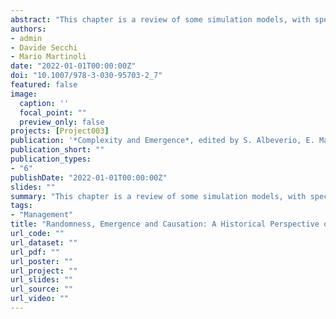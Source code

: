 ```yaml
---
abstract: "This chapter is a review of some simulation models, with special reference to social sciences. Three critical aspects are identified, i.e. randomness, emergence and causation, that may help understand the evolution and the main characteristics of these simulation models. Several examples illustrate the concepts of the paper."
authors:
- admin
- Davide Secchi
- Mario Martinoli
date: "2022-01-01T00:00:00Z"
doi: "10.1007/978-3-030-95703-2_7"
featured: false
image:
  caption: ''
  focal_point: ""
  preview_only: false
projects: [Project003]
publication: '*Complexity and Emergence*, edited by S. Albeverio, E. Mastrogiacomo, E. Rosazza Gianin and S. Ugolini, Springer Proceedings in Mathematics & Statistics 383, Springer, pp. ??-??'
publication_short: ""
publication_types:
- "6"
publishDate: "2022-01-01T00:00:00Z"
slides: ""
summary: "This chapter is a review of some simulation models, with special reference to social sciences. Three critical aspects are identified, i.e. randomness, emergence and causation, that may help understand the evolution and the main characteristics of these simulation models. Several examples illustrate the concepts of the paper."
tags:
- "Management"
title: "Randomness, Emergence and Causation: A Historical Perspective of Simulation in the Social Sciences"
url_code: ""
url_dataset: ""
url_pdf: ""
url_poster: ""
url_project: ""
url_slides: ""
url_source: ""
url_video: ""
---
```


<script type="text/javascript" src="//cdn.plu.mx/widget-details.js"></script>
<a href="https://plu.mx/plum/a/?doi=10.1007/978-3-030-95703-2_7" class="plumx-details"></a>
